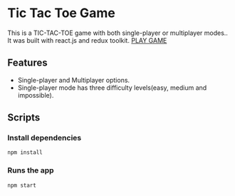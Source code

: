 # Tic Tac Toe Game

This is a TIC-TAC-TOE game with both single-player or multiplayer modes.. It was built with react.js and redux toolkit.
[PLAY GAME](https://tictactoe-cataltepe.surge.sh/)

## Features

- Single-player and Multiplayer options.
- Single-player mode has three difficulty levels(easy, medium and impossible).

## Scripts

### Install dependencies

`npm install`

### Runs the app

`npm start`
